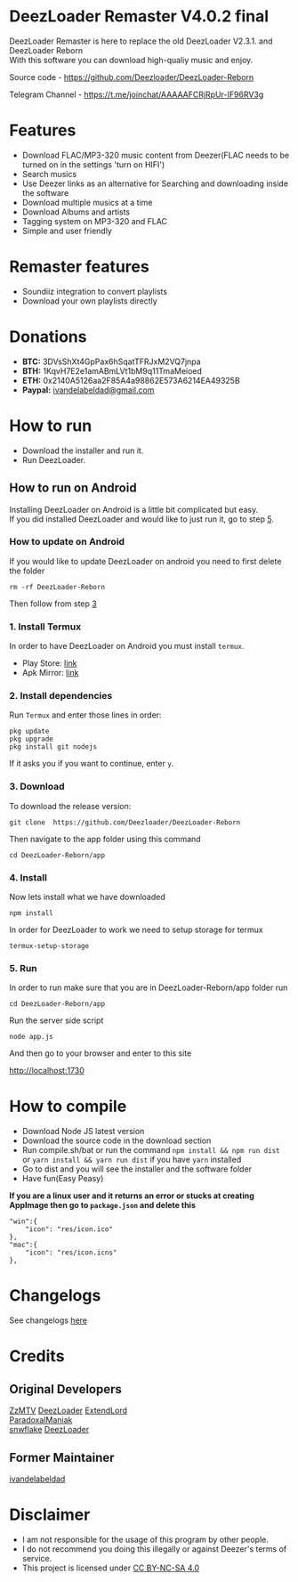 # DeezLoader Remaster V4.0.2 final
DeezLoader Remaster is here to replace the old DeezLoader V2.3.1. and DeezLoader Reborn<br/>
With this software you can download high-qualiy music and enjoy.

Source code - https://github.com/Deezloader/DeezLoader-Reborn<br/>

Telegram Channel - https://t.me/joinchat/AAAAAFCRjRpUr-IF96RV3g

# Features
- Download FLAC/MP3-320 music content from Deezer(FLAC needs to be turned on in the settings 'turn on HIFI')
- Search musics
- Use Deezer links as an alternative for Searching and downloading inside the software
- Download multiple musics at a time
- Download Albums and artists
- Tagging system on MP3-320 and FLAC
- Simple and user friendly

# Remaster features
- Soundiiz integration to convert playlists
- Download your own playlists directly

# Donations
- **BTC:** 3DVsShXt4GpPax6hSqatTFRJxM2VQ7jnpa
- **BTH:** 1KqvH7E2e1amABmLVt1bM9q11TmaMeioed
- **ETH:** 0x2140A5126aa2F85A4a98862E573A6214EA49325B
- **Paypal:** ivandelabeldad@gmail.com

# How to run
- Download the installer and run it.
- Run DeezLoader.

## How to run on Android

Installing DeezLoader on Android is a little bit complicated but easy.<br/>
If you did installed DeezLoader and would like to just run it, go to step [5](https://github.com/Deezloader/DeezLoader-Reborn#5-run).

### How to update on Android

If you would like to update DeezLoader on android you need to first delete the folder

```
rm -rf DeezLoader-Reborn
```

Then follow from step [3](https://github.com/Deezloader/DeezLoader-Reborn#3-download)

### 1. Install Termux
In order to have DeezLoader on Android you must install `termux`.
- Play Store: [link](https://play.google.com/store/apps/details?id=com.termux)
- Apk Mirror: [link](https://www.apkmirror.com/apk/fredrik-fornwall/termux)

### 2. Install dependencies
Run `Termux` and enter those lines in order:
```
pkg update
pkg upgrade
pkg install git nodejs
```
If it asks you if you want to continue, enter `y`.

### 3. Download


To download the release version:
```
git clone  https://github.com/Deezloader/DeezLoader-Reborn
```
Then navigate to the app folder using this command
```
cd DeezLoader-Reborn/app
```

### 4. Install

Now lets install what we have downloaded
```
npm install
```
In order for DeezLoader to work we need to setup storage for termux
```
termux-setup-storage
```

### 5. Run

In order to run make sure that you are in DeezLoader-Reborn/app folder run
```
cd DeezLoader-Reborn/app
```

Run the server side script
```
node app.js
```

And then go to your browser and enter to this site

[http://localhost:1730](http://localhost:1730)

# How to compile
- Download Node JS latest version
- Download the source code in the download section
- Run compile.sh/bat or run the command `npm install && npm run dist` or `yarn install && yarn run dist` if you have `yarn` installed
- Go to dist and you will see the installer and the software folder
- Have fun(Easy Peasy)

**If you are a linux user and it returns an error or stucks at creating AppImage then go to `package.json` and delete this**

```
"win":{
	"icon": "res/icon.ico"
},
"mac":{
	"icon": "res/icon.icns"
},
```

# Changelogs
See changelogs [here](https://github.com/ivandelabeldad/deezloader-remaster/CHANGELOG)

# Credits
## Original Developers
[ZzMTV](https://boerse.to/members/zzmtv.3378614/)
[DeezLoader](https://t.me/joinchat/AAAAAFCRjRpUr-IF96RV3g)
[ExtendLord](https://github.com/ExtendLord)<br/>
[ParadoxalManiak](https://github.com/ParadoxalManiak)<br/>
[snwflake](https://github.com/snwflake)
[DeezLoader](https://t.me/joinchat/AAAAAFCRjRpUr-IF96RV3g)
## Former Maintainer
[ivandelabeldad](https://github.com/ivandelabeldad)

# Disclaimer
- I am not responsible for the usage of this program by other people.
- I do not recommend you doing this illegally or against Deezer's terms of service.
- This project is licensed under [CC BY-NC-SA 4.0](https://creativecommons.org/licenses/by-nc-sa/4.0/)
